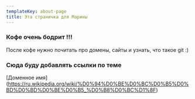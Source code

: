 ```yaml
---
templateKey: about-page
title: Эта страничка для Марины
---
```

### Кофе очень бодрит !!!

После кофе нужно почитать про домены, сайты и узнать, что такое git :)

### Сюда буду добавлять ссылки по теме
[Доменное имя] (https://ru.wikipedia.org/wiki/%D0%94%D0%BE%D0%BC%D0%B5%D0%BD%D0%BD%D0%BE%D0%B5_%D0%B8%D0%BC%D1%8F)
